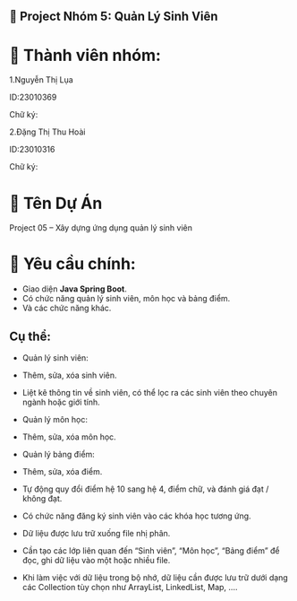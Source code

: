## 📘 Project Nhóm 5: Quản Lý Sinh Viên

# 👥 Thành viên nhóm:

1.Nguyễn Thị Lụa

ID:23010369

Chữ ký:

2.Đặng Thị Thu Hoài
   
ID:23010316

Chữ ký:

# 🧾 Tên Dự Án

Project 05 – Xây dựng ứng dụng quản lý sinh viên

# 🎯 Yêu cầu chính:

- Giao diện <b>Java Spring Boot</b>.
- Có chức năng quản lý sinh viên, môn học và bảng điểm.
- Và các chức năng khác.

## Cụ thể:
- Quản lý sinh viên:

* Thêm, sửa, xóa sinh viên.

+ Liệt kê thông tin về sinh viên, có thể lọc ra các sinh viên theo chuyên ngành hoặc giới tính.

- Quản lý môn học:

+ Thêm, sửa, xóa môn học.

- Quản lý bảng điểm:

+ Thêm, sửa, xóa điểm.

+ Tự động quy đổi điểm hệ 10 sang hệ 4, điểm chữ, và đánh giá đạt / không đạt.

- Có chức năng đăng ký sinh viên vào các khóa học tương ứng.

- Dữ liệu được lưu trữ xuống file nhị phân.
- Cần tạo các lớp liên quan đến “Sinh viên”, “Môn học”, “Bảng điểm” để đọc, ghi dữ liệu vào một hoặc nhiều file.
- Khi làm việc với dữ liệu trong bộ nhớ, dữ liệu cần được lưu trữ dưới dạng các Collection tùy chọn như ArrayList, LinkedList, Map, ....

